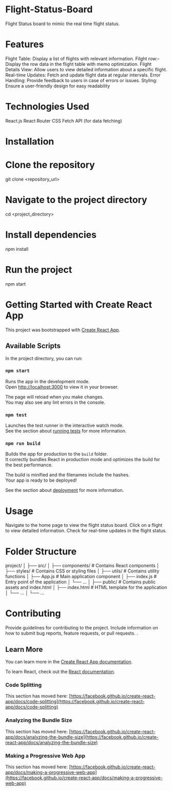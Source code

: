 # Flight-Status-Board

Flight Status board to mimic the real time flight status.


# Features
Flight Table: Display a list of flights with relevant information.
Filght row:- Display the row data in the flight table with memo optimization.
Filght Details View: Allow users to view detailed information about a specific flight.
Real-time Updates: Fetch and update flight data at regular intervals.
Error Handling: Provide feedback to users in case of errors or issues.
Styling: Ensure a user-friendly design for easy readability

# Technologies Used
React.js
React Router
CSS 
Fetch API (for data fetching)

# Installation

# Clone the repository
git clone <repository_url>

# Navigate to the project directory
cd <project_directory>

# Install dependencies
npm install

# Run the project
npm start

# Getting Started with Create React App

This project was bootstrapped with [Create React App](https://github.com/facebook/create-react-app).

## Available Scripts

In the project directory, you can run:

### `npm start`

Runs the app in the development mode.\
Open [http://localhost:3000](http://localhost:3000) to view it in your browser.

The page will reload when you make changes.\
You may also see any lint errors in the console.

### `npm test`

Launches the test runner in the interactive watch mode.\
See the section about [running tests](https://facebook.github.io/create-react-app/docs/running-tests) for more information.

### `npm run build`

Builds the app for production to the `build` folder.\
It correctly bundles React in production mode and optimizes the build for the best performance.

The build is minified and the filenames include the hashes.\
Your app is ready to be deployed!

See the section about [deployment](https://facebook.github.io/create-react-app/docs/deployment) for more information.

# Usage
Navigate to the home page to view the flight status board.
Click on a flight to view detailed information.
Check for real-time updates in the flight status.

# Folder Structure

project/
│
├── src/
│   ├── components/          # Contains React components
│   ├── styles/              # Contains CSS or styling files
│   ├── utils/               # Contains utility functions
│   ├── App.js               # Main application component
│   ├── index.js             # Entry point of the application
│   └── ...
│
├── public/                  # Contains public assets and index.html
│   ├── index.html           # HTML template for the application
│   └── ...
│
└── ...

# Contributing
Provide guidelines for contributing to the project. Include information on how to submit bug reports, feature requests, or pull requests.
.

## Learn More

You can learn more in the [Create React App documentation](https://facebook.github.io/create-react-app/docs/getting-started).

To learn React, check out the [React documentation](https://reactjs.org/).

### Code Splitting

This section has moved here: [https://facebook.github.io/create-react-app/docs/code-splitting](https://facebook.github.io/create-react-app/docs/code-splitting)

### Analyzing the Bundle Size

This section has moved here: [https://facebook.github.io/create-react-app/docs/analyzing-the-bundle-size](https://facebook.github.io/create-react-app/docs/analyzing-the-bundle-size)

### Making a Progressive Web App

This section has moved here: [https://facebook.github.io/create-react-app/docs/making-a-progressive-web-app](https://facebook.github.io/create-react-app/docs/making-a-progressive-web-app)

